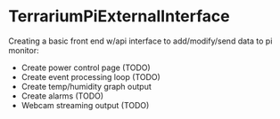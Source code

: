 # TerrariumPiExternalInterface
Creating a basic front end w/api interface to add/modify/send data to pi monitor:
* Create power control page (TODO)
* Create event processing loop (TODO)
* Create temp/humidity graph output
* Create alarms (TODO)
* Webcam streaming output (TODO)
